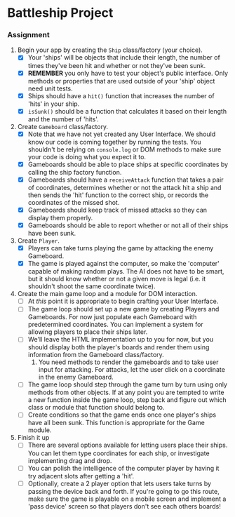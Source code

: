 # Battleship Project

### Assignment

1. Begin your app by creating the `Ship` class/factory (your choice).
   - [x] Your 'ships' will be objects that include their length, the number of times they've been hit and whether or not they've been sunk.
   - [x] **REMEMBER** you only have to test your object's public interface. Only methods or properties that are used outside of your 'ship' object need unit tests.
   - [x] Ships should have a `hit()` function that increases the number of 'hits' in your ship.
   - [x] `isSunk()` should be a function that calculates it based on their length and the number of 'hits'.
2. Create `Gameboard` class/factory.
   - [x] Note that we have not yet created any User Interface. We should know our code is coming together by running the tests. You shouldn't be relying on `console.log` or DOM methods to make sure your code is doing what you expect it to.
   - [x] Gameboards should be able to place ships at specific coordinates by calling the ship factory function.
   - [x] Gameboards should have a `receiveAttack` function that takes a pair of coordinates, determines whether or not the attack hit a ship and then sends the 'hit' function to the correct ship, or records the coordinates of the missed shot.
   - [x] Gameboards should keep track of missed attacks so they can display them properly.
   - [x] Gameboards should be able to report whether or not all of their ships have been sunk.
3. Create `Player`.
   - [x] Players can take turns playing the game by attacking the enemy Gameboard.
   - [x] The game is played against the computer, so make the 'computer' capable of making random plays. The AI does not have to be smart, but it should know whether or not a given move is legal (i.e. it shouldn't shoot the same coordinate twice).
4. Create the main game loop and a module for DOM interaction.
   - [ ] At _this_ point it is appropriate to begin crafting your User Interface.
   - [ ] The game loop should set up a new game by creating Players and Gameboards. For now just populate each Gameboard with predetermined coordinates. You can implement a system for allowing players to place their ships later.
   - [ ] We'll leave the HTML implementation up to you for now, but you should display both the player's boards and render them using information from the Gameboard class/factory.
     1. You need methods to render the gameboards and to take user input for attacking. For attacks, let the user click on a coordinate in the enemy Gameboard.
   - [ ] The game loop should step through the game turn by turn using only methods from other objects. If at any point you are tempted to write a new function inside the game loop, step back and figure out which class or module that function should belong to.
   - [ ] Create conditions so that the game ends once one player's ships have all been sunk. This function is appropriate for the Game module.
5. Finish it up
   - [ ] There are several options available for letting users place their ships. You can let them type coordinates for each ship, or investigate implementing drag and drop.
   - [ ] You can polish the intelligence of the computer player by having it try adjacent slots after getting a 'hit'.
   - [ ] Optionally, create a 2 player option that lets users take turns by passing the device back and forth. If you're going to go this route, make sure the game is playable on a mobile screen and implement a 'pass device' screen so that players don't see each others boards!
